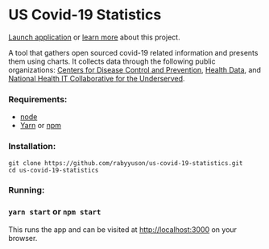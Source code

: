 # US Covid-19 Statistics

[Launch application](https://us-covid-19-statistics.vercel.app/) or [learn more](https://rabyyuson.dev/projects/us-covid-19-statistics) about this project.

A tool that gathers open sourced covid-19 related information and presents them using charts. It collects data through the following public organizations: [Centers for Disease Control and Prevention](https://www.cdc.gov/), [Health Data](https://healthdata.gov/), and [National Health IT Collaborative for the Underserved](http://www.nhit.org/).

### Requirements:

- [node](https://nodejs.org/en/download/)
- [Yarn](https://github.com/yarnpkg/yarn.) or [npm](https://github.com/npm/cli/)

### Installation:

```
git clone https://github.com/rabyyuson/us-covid-19-statistics.git
cd us-covid-19-statistics
```

### Running:

### `yarn start` or `npm start`

This runs the app and can be visited at [http://localhost:3000](http://localhost:3000) on your browser.